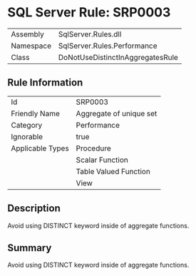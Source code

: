 [This document is automatically generated. All changed made to it WILL be lost]: <>  
  
# SQL Server Rule: SRP0003  
  
|    |    |
|----|----|
| Assembly | SqlServer.Rules.dll   |
| Namespace | SqlServer.Rules.Performance |
| Class | DoNotUseDistinctInAggregatesRule |
  
## Rule Information  
  
|    |    |
|----|----|
| Id | SRP0003 |
| Friendly Name | Aggregate of unique set |
| Category | Performance |
| Ignorable | true |
| Applicable Types | Procedure  |
|   | Scalar Function |
|   | Table Valued Function |
|   | View |
  
## Description  
  
Avoid using DISTINCT keyword inside of aggregate functions.  
  
## Summary  
  
Avoid using DISTINCT keyword inside of aggregate functions.  


